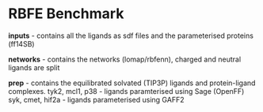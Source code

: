 # RBFE Benchmark

**inputs** - contains all the ligands as sdf files and the parameterised proteins (ff14SB)

**networks** - contains the networks (lomap/rbfenn), charged and neutral ligands are split

**prep** - contains the equilibrated solvated (TIP3P) ligands and protein-ligand complexes.
	tyk2, mcl1, p38 - ligands paramterised using Sage (OpenFF)
	syk, cmet, hif2a - ligands parameterised using GAFF2
